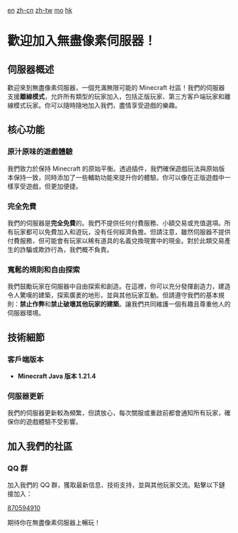 [en](README-en.md) [zh-cn](README-zh-cn.md) [zh-tw](README-zh-tw.md) [mo](README-zh-mo.md) [hk](README-zh-hk.md)

# 歡迎加入無盡像素伺服器！

## 伺服器概述
歡迎來到無盡像素伺服器，一個充滿無限可能的 Minecraft 社區！我們的伺服器支援**離線模式**，允許所有類型的玩家加入，包括正版玩家、第三方客戶端玩家和離線模式玩家。你可以隨時隨地加入我們，盡情享受遊戲的樂趣。

## 核心功能

### 原汁原味的遊戲體驗
我們致力於保持 Minecraft 的原始平衡。透過插件，我們確保遊戲玩法與原始版本保持一致，同時添加了一些輔助功能來提升你的體驗。你可以像在正版遊戲中一樣享受遊戲，但更加便捷。

### 完全免費
我們的伺服器是**完全免費**的。我們不提供任何付費服務、小額交易或充值選項。所有玩家都可以免費加入和遊玩，没有任何經濟負擔。但請注意，雖然伺服器不提供付費服務，但可能會有玩家以稀有道具的名義兌換現實中的現金。對於此類交易產生的詐騙或欺詐行為，我們概不負責。

### 寬鬆的規則和自由探索
我們鼓勵玩家在伺服器中自由探索和創造。在這裡，你可以充分發揮創造力，建造令人驚嘆的建築，探索廣袤的地形，並與其他玩家互動。但請遵守我們的基本規則：**禁止作弊**和**禁止破壞其他玩家的建築**。讓我們共同維護一個有趣且尊重他人的伺服器環境。

## 技術細節

### 客戶端版本
- **Minecraft Java 版本 1.21.4**

### 伺服器更新
我們的伺服器更新較為頻繁，但請放心，每次關服或重啟前都會通知所有玩家，確保你的遊戲體驗不受影響。

## 加入我們的社區

### QQ 群
加入我們的 QQ 群，獲取最新信息、技術支持，並與其他玩家交流。點擊以下鏈接加入：

[870594910](https://qun.qq.com/universal-share/share?ac=1&authKey=OM5gxE8IwLIC1DCBCrw8GXCAuoluZtHvc1j0LYNFAgoPOSPzJvz5nJ4%2BZnE91V8t&busi_data=eyJncm91cENvZGUiOiI4NzA1OTQ5MTAiLCJ0b2tlbiI6Im5jckV0VXRrYmRBUkR5SnovbDkvbWN0bEN5SmNYMlpyTXU3TlVKTnB3b3dZcDlhTzFrQmpYNjRyS0tJcThSZHgiLCJ1aW4iOiIyMjY3ODQ4NTAxIn0%3D&data=t70-iK5GjlrnHP-Runz99-s2PfqWNG7szkerVbxCo5u6i0DrwYLiHUvIB2fQ_sTvsGIW21t46tvYKMezxlGkiQ&svctype=4&tempid=h5_group_info)

期待你在無盡像素伺服器上暢玩！
